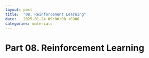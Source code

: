 ```yaml
---
layout: post
title:  "08. Reinforcement Learning"
date:   2025-01-24 09:00:00 +0900
categories: materials
---
```


# Part 08. Reinforcement Learning
